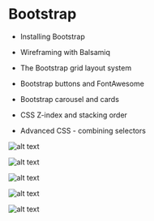 # Bootstrap

- Installing Bootstrap

- Wireframing with Balsamiq

- The Bootstrap grid layout system

- Bootstrap buttons and FontAwesome

- Bootstrap carousel and cards

- CSS Z-index and stacking order

- Advanced CSS - combining selectors

![alt text](?raw=true)

![alt text](?raw=true)

![alt text](?raw=true)

![alt text](?raw=true)

![alt text](?raw=true)
